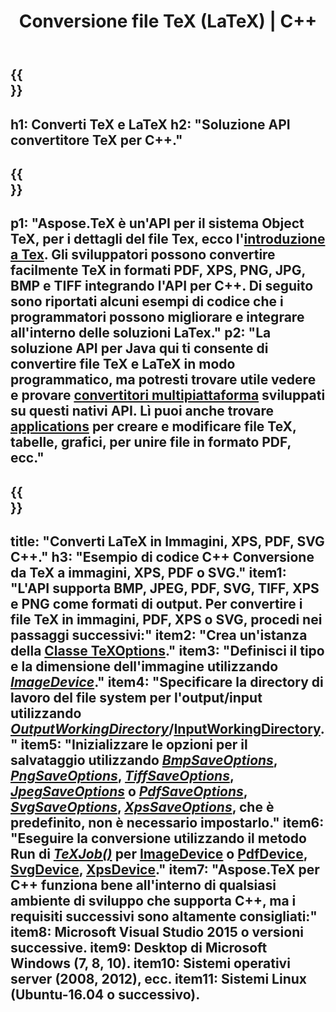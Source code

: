 ﻿---
translation: true
template: /_templates/_conversion-cpp.md
title: Conversione file TeX (LaTeX) | C++
url: /cpp/conversion/
keywords: tex converter cpp api, tex converter c++ api
description: Soluzione API C++ di conversione TeX(LaTeX). Converti file LaTeX in PDF, XPS e immagini inclusi PNG, JPEG, TIFF, BMP con poche righe di codice C++.
family: tex
platformtag: cpp
feature: conversion
---

{{<section banner>}}
---
h1: Converti TeX e LaTeX
h2: "Soluzione API convertitore TeX per C++."
---

{{<section overview>}}
---
p1: "Aspose.TeX è un'API per il sistema Object TeX, per i dettagli del file Tex, ecco l'[introduzione a Tex](https://docs.aspose.com/tex/cpp/what-is-tex/). Gli sviluppatori possono convertire facilmente TeX in formati PDF, XPS, PNG, JPG, BMP e TIFF integrando l'API per C++. Di seguito sono riportati alcuni esempi di codice che i programmatori possono migliorare e integrare all'interno delle soluzioni LaTex."
p2: "La soluzione API per Java qui ti consente di convertire file TeX e LaTeX in modo programmatico, ma potresti trovare utile vedere e provare [convertitori multipiattaforma](https://products.aspose.app/tex/conversion) sviluppati su questi nativi API. Lì puoi anche trovare [applications](https://products.aspose.app/tex/applications) per creare e modificare file TeX, tabelle, grafici, per unire file in formato PDF, ecc."
---

{{<section feature1>}}
---
title: "Converti LaTeX in Immagini, XPS, PDF, SVG C++."
h3: "Esempio di codice C++ Conversione da TeX a immagini, XPS, PDF o SVG."
item1: "L'API supporta BMP, JPEG, PDF, SVG, TIFF, XPS e PNG come formati di output. Per convertire i file TeX in immagini, PDF, XPS o SVG, procedi nei passaggi successivi:"
item2: "Crea un'istanza della [Classe TeXOptions](https://reference.aspose.com/tex/cpp/class/aspose.te_x.te_x_options)."
item3: "Definisci il tipo e la dimensione dell'immagine utilizzando [*ImageDevice*](https://reference.aspose.com/page/cpp/class/aspose.page.e_p_s.device.image_device)."
item4: "Specificare la directory di lavoro del file system per l'output/input utilizzando [*OutputWorkingDirectory*](https://reference.aspose.com/tex/cpp/class/aspose.te_x.te_x_options#aa4f4ea6dab7db5ba1b40800495f16f63)/[InputWorkingDirectory](https://reference.aspose.com/tex/cpp/class/aspose.te_x.te_x_options#aa4f4ea6dab7db5ba1b40800495f16f63)."
item5: "Inizializzare le opzioni per il salvataggio utilizzando [*BmpSaveOptions*](https://reference.aspose.com/tex/cpp/class/aspose.te_x.presentation.image.bmp_save_options), [*PngSaveOptions*](https://reference.aspose.com/tex/cpp/class/aspose.te_x.presentation.image.png_save_options), [*TiffSaveOptions*](https://reference.aspose.com/tex/cpp/class/aspose.te_x.presentation.image.tiff_save_options), [*JpegSaveOptions*](https://reference.aspose.com/tex/cpp/class/aspose.te_x.presentation.image.jpeg_save_options) o [*PdfSaveOptions*](https://reference.aspose.com/tex/cpp/class/aspose.te_x.presentation.pdf.pdf_save_options), [*SvgSaveOptions*](https://reference.aspose.com/tex/cpp/class/aspose.te_x.presentation.svg.svg_save_options), [*XpsSaveOptions*](https://reference.aspose.com/tex/cpp/class/aspose.te_x.presentation.xps.xps_save_options), che è predefinito, non è necessario impostarlo."
item6: "Eseguire la conversione utilizzando il metodo Run di [*TeXJob()*](https://reference.aspose.com/tex/cpp/class/aspose.te_x.te_x_job) per [ImageDevice](https://reference.aspose.com/tex/cpp/class/aspose.te_x.presentation.image.image_device) o [PdfDevice](https://reference.aspose.com/tex/cpp/class/aspose.te_x.presentation.pdf.pdf_device), [SvgDevice](https://reference.aspose.com/tex/cpp/class/aspose.te_x.presentation.svg.svg_device), [XpsDevice](https://reference.aspose.com/tex/cpp/class/aspose.te_x.presentation.xps.xps_device)."
item7: "Aspose.TeX per C++ funziona bene all'interno di qualsiasi ambiente di sviluppo che supporta C++, ma i requisiti successivi sono altamente consigliati:"
item8: Microsoft Visual Studio 2015 o versioni successive.
item9: Desktop di Microsoft Windows (7, 8, 10).
item10: Sistemi operativi server (2008, 2012), ecc.
item11: Sistemi Linux (Ubuntu-16.04 o successivo).
---


